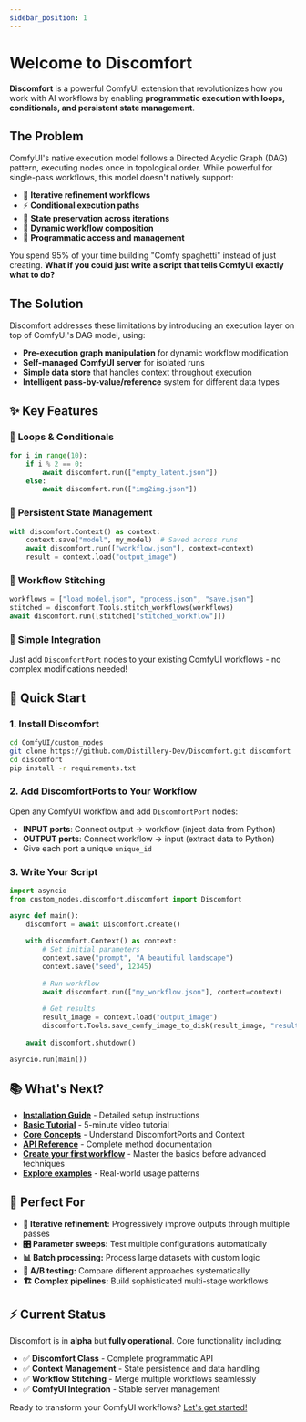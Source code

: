 ```yaml
---
sidebar_position: 1
---
```


# Welcome to Discomfort

**Discomfort** is a powerful ComfyUI extension that revolutionizes how you work with AI workflows by enabling **programmatic execution with loops, conditionals, and persistent state management**.

## The Problem

ComfyUI's native execution model follows a Directed Acyclic Graph (DAG) pattern, executing nodes once in topological order. While powerful for single-pass workflows, this model doesn't natively support:

- 🔄 **Iterative refinement workflows**
- ⚡ **Conditional execution paths**  
- 💾 **State preservation across iterations**
- 🧩 **Dynamic workflow composition**
- 🐍 **Programmatic access and management**

You spend 95% of your time building "Comfy spaghetti" instead of just creating. **What if you could just write a script that tells ComfyUI exactly what to do?**

## The Solution

Discomfort addresses these limitations by introducing an execution layer on top of ComfyUI's DAG model, using:

- **Pre-execution graph manipulation** for dynamic workflow modification
- **Self-managed ComfyUI server** for isolated runs  
- **Simple data store** that handles context throughout execution
- **Intelligent pass-by-value/reference** system for different data types

## ✨ Key Features

### 🐍 **Loops & Conditionals**
```python
for i in range(10):
    if i % 2 == 0:
        await discomfort.run(["empty_latent.json"])
    else:
        await discomfort.run(["img2img.json"])
```

### 💾 **Persistent State Management**
```python
with discomfort.Context() as context:
    context.save("model", my_model)  # Saved across runs
    await discomfort.run(["workflow.json"], context=context)
    result = context.load("output_image")
```

### 🧩 **Workflow Stitching**
```python
workflows = ["load_model.json", "process.json", "save.json"]
stitched = discomfort.Tools.stitch_workflows(workflows)
await discomfort.run([stitched["stitched_workflow"]])
```

### 🔌 **Simple Integration**
Just add `DiscomfortPort` nodes to your existing ComfyUI workflows - no complex modifications needed!

## 🚀 Quick Start

### 1. Install Discomfort

```bash
cd ComfyUI/custom_nodes
git clone https://github.com/Distillery-Dev/Discomfort.git discomfort
cd discomfort
pip install -r requirements.txt
```

### 2. Add DiscomfortPorts to Your Workflow

Open any ComfyUI workflow and add `DiscomfortPort` nodes:
- **INPUT ports**: Connect output → workflow (inject data from Python)
- **OUTPUT ports**: Connect workflow → input (extract data to Python)  
- Give each port a unique `unique_id`

### 3. Write Your Script

```python
import asyncio
from custom_nodes.discomfort.discomfort import Discomfort

async def main():
    discomfort = await Discomfort.create()
    
    with discomfort.Context() as context:
        # Set initial parameters
        context.save("prompt", "A beautiful landscape")
        context.save("seed", 12345)
        
        # Run workflow
        await discomfort.run(["my_workflow.json"], context=context)
        
        # Get results
        result_image = context.load("output_image")
        discomfort.Tools.save_comfy_image_to_disk(result_image, "result.png")
    
    await discomfort.shutdown()

asyncio.run(main())
```

## 📚 What's Next?

- **[Installation Guide](./installation)** - Detailed setup instructions
- **[Basic Tutorial](./tutorial-basics/running-a-workflow)** - 5-minute video tutorial
- **[Core Concepts](./core-concepts/ports-and-context)** - Understand DiscomfortPorts and Context
- **[API Reference](./api/discomfort-class)** - Complete method documentation
- **[Create your first workflow](./examples/create-first-workflow)** - Master the basics before advanced techniques
- **[Explore examples](./examples/parameter-sweep)** - Real-world usage patterns

## 🎯 Perfect For

- **🔄 Iterative refinement:** Progressively improve outputs through multiple passes
- **🎛️ Parameter sweeps:** Test multiple configurations automatically  
- **📊 Batch processing:** Process large datasets with custom logic
- **🧪 A/B testing:** Compare different approaches systematically
- **🏗️ Complex pipelines:** Build sophisticated multi-stage workflows

## ⚡ Current Status

Discomfort is in **alpha** but **fully operational**. Core functionality including:
- ✅ **Discomfort Class** - Complete programmatic API
- ✅ **Context Management** - State persistence and data handling  
- ✅ **Workflow Stitching** - Merge multiple workflows seamlessly
- ✅ **ComfyUI Integration** - Stable server management

Ready to transform your ComfyUI workflows? [Let's get started!](./installation)
